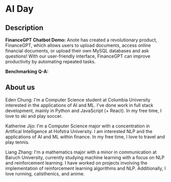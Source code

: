 # AI Day

## Description

<b>FinanceGPT Chatbot Demo:</b> Anote has created a revolutionary product, FinanceGPT, which allows users to upload documents, access online financial documents, or upload their own MySQL databases and ask questions! With our user-friendly interface, FinanceGPT can improve productivity by automating repeated tasks.

<b>Benchmarking Q-A:</b> 


## About us
Eden Chung: I'm a Computer Science student at Columbia University interested in the applications of AI and ML. I've done work in full stack development, mainly in Python and JavaScript (+ React). In my free time, I love to ski and play soccer.

Katherine Jijo: I'm a Computer Science major with a concentration in Artifical Intelligence at Hofstra University. I am interested NLP and the applications of AI and ML within finance. In my free time, I love to travel and play tennis.

Liang Zhang: I'm a mathematics major with a minor in communication at Baruch University, currently studying machine learning with a focus on NLP and reinforcement learning. I have worked on projects involving the implementation of reinforcement learning algorithms and NLP. Additionally, I love running, calisthenics, and anime.




